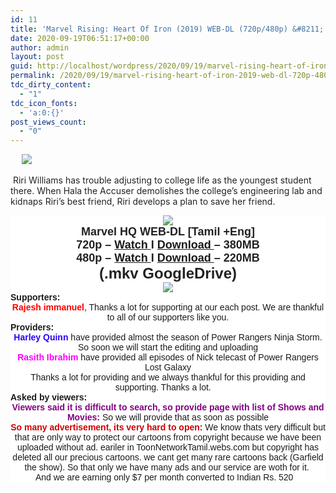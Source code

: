 ```yaml
---
id: 11
title: 'Marvel Rising: Heart Of Iron (2019) WEB-DL (720p/480p) &#8211; [Tamil + Eng] &#8211; x264 &#8211; (380MB/220MB)'
date: 2020-09-19T06:51:17+00:00
author: admin
layout: post
guid: http://localhost/wordpress/2020/09/19/marvel-rising-heart-of-iron-2019-web-dl-720p-480p-tamil-eng-x264-380mb-220mb/
permalink: /2020/09/19/marvel-rising-heart-of-iron-2019-web-dl-720p-480p-tamil-eng-x264-380mb-220mb/
tdc_dirty_content:
  - "1"
tdc_icon_fonts:
  - 'a:0:{}'
post_views_count:
  - "0"
---
```

<div class="separator" style="clear: both; text-align: center;">
  <p style="text-align: left;">
    &nbsp;<a href="https://1.bp.blogspot.com/-EUnYQxT28mc/X2WVjBNUiFI/AAAAAAAABJA/9iluDLS4q784cO7vse2teNXgANAkcEPfQCLcBGAsYHQ/s1200/scale.jpg" style="margin-left: 1em; margin-right: 1em; text-align: center;"><img border="0" data-original-height="675" data-original-width="1200" src="https://1.bp.blogspot.com/-EUnYQxT28mc/X2WVjBNUiFI/AAAAAAAABJA/9iluDLS4q784cO7vse2teNXgANAkcEPfQCLcBGAsYHQ/s16000/scale.jpg" /></a>
  </p>
  
  <p style="text-align: left;">
    &nbsp;<span face="arial, sans-serif" style="background-color: white; color: #222222; font-size: 14px;">Riri Williams has trouble adjusting to college life as the youngest student there. When Hala the Accuser demolishes the college&#8217;s engineering lab and kidnaps Riri&#8217;s best friend, Riri develops a plan to save her friend.</span>
  </p>
  
  <div class="separator" style="background-color: white; clear: both; color: #222222; font-family: arial, sans-serif;">
    <a href="https://1.bp.blogspot.com/-fai1ZuUwnbA/XIjy2aT4irI/AAAAAAAAANw/WFW0YRK47_8GLAt3pPBSzBk0GJA6Mk5fgCPcBGAYYCw/s1600/torrborder.gif" style="margin-left: 1em; margin-right: 1em;"><img border="0" data-original-height="3" data-original-width="500" src="https://1.bp.blogspot.com/-fai1ZuUwnbA/XIjy2aT4irI/AAAAAAAAANw/WFW0YRK47_8GLAt3pPBSzBk0GJA6Mk5fgCPcBGAYYCw/s1600/torrborder.gif" /></a>
  </div>
  
  <div style="background-color: white; color: #222222; font-family: arial, sans-serif;">
    <span style="font-size: large;"><b>Marvel HQ WEB-DL [Tamil +Eng]</b></span>
  </div>
  
  <div style="background-color: white; color: #222222; font-family: arial, sans-serif;">
    <span style="font-size: large;"><b>720p &#8211;&nbsp;<a href="https://drive.google.com/file/d/1oM_8ICixB2Ua9GYhUjXgifyh1W8qPbq0/view?usp=sharing">Watch&nbsp;</a>I&nbsp;<a href="https://drive.google.com/uc?id=1oM_8ICixB2Ua9GYhUjXgifyh1W8qPbq0&#038;export=download">Download&nbsp;</a>&#8211; 380MB</b></span>
  </div>
  
  <div style="background-color: white; color: #222222; font-family: arial, sans-serif;">
    <span style="font-size: large;"><b>480p &#8211;&nbsp;<a href="https://drive.google.com/file/d/1jK8q1n5TBFfEr38HV-dhibTCSmmxQ-kn/view?usp=sharing">Watch&nbsp;</a>I&nbsp;<a href="https://drive.google.com/u/0/uc?id=1jK8q1n5TBFfEr38HV-dhibTCSmmxQ-kn&#038;export=download">Download&nbsp;</a>&#8211; 220MB</b></span>
  </div>
  
  <div style="background-color: white; color: #222222; font-family: arial, sans-serif;">
    <b style="font-size: x-large;">(.mkv GoogleDrive)</b>
  </div>
  
  <div style="background-color: white; font-family: arial, sans-serif;">
    <a href="https://1.bp.blogspot.com/-fai1ZuUwnbA/XIjy2aT4irI/AAAAAAAAANw/WFW0YRK47_8GLAt3pPBSzBk0GJA6Mk5fgCPcBGAYYCw/s1600/torrborder.gif" style="margin-left: 1em; margin-right: 1em;"><img border="0" data-original-height="3" data-original-width="500" src="https://1.bp.blogspot.com/-fai1ZuUwnbA/XIjy2aT4irI/AAAAAAAAANw/WFW0YRK47_8GLAt3pPBSzBk0GJA6Mk5fgCPcBGAYYCw/s1600/torrborder.gif" /></a>
  </div>
  
  <div style="background-color: white; font-family: arial, sans-serif; text-align: left;">
    <b>Supporters:</b>
  </div>
  
  <div style="background-color: white; font-family: arial, sans-serif;">
    <span style="color: red;"><b>Rajesh immanuel</b></span>, Thanks a lot for supporting at our each post. We are thankful to all of our supporters like you.
  </div>
  
  <div style="background-color: white; font-family: arial, sans-serif; text-align: left;">
    <b>Providers:</b>&nbsp;
  </div>
  
  <div style="background-color: white; font-family: arial, sans-serif;">
    <span style="color: #2b00fe;"><b>Harley Quinn</b>&nbsp;</span>have provided almost the season of Power Rangers Ninja Storm. So soon we will start the editing and uploading
  </div>
  
  <div style="background-color: white; font-family: arial, sans-serif;">
  </div>
  
  <div style="background-color: white; font-family: arial, sans-serif;">
    <span style="color: #ff00fe;"><b>Rasith Ibrahim</b></span>&nbsp;have provided all episodes of Nick telecast of Power Rangers Lost Galaxy
  </div>
  
  <div style="background-color: white; font-family: arial, sans-serif;">
  </div>
  
  <div style="background-color: white; font-family: arial, sans-serif;">
    Thanks a lot for providing and we always thankful for this providing and supporting. Thanks a lot.&nbsp; &nbsp;&nbsp;
  </div>
  
  <div style="background-color: white; font-family: arial, sans-serif; text-align: left;">
    <b>Asked by viewers:</b>
  </div>
  
  <div style="background-color: white; font-family: arial, sans-serif;">
    <b><span style="color: #800180;">Viewers said it is difficult to search, so provide page with list of Shows and Movies:</span></b>&nbsp;So we will provide that as soon as possible
  </div>
  
  <div style="background-color: white; font-family: arial, sans-serif;">
  </div>
  
  <div style="background-color: white; font-family: arial, sans-serif;">
    <b><span style="color: #cc0000;">So many advertisement, its very hard to open:</span></b>&nbsp;We know thats very difficult but that are only way to protect our cartoons from copyright because we have been uploaded without ad. eariler in ToonNetworkTamil.webs.com but copyright has deleted all our precious cartoons. we cant get many rare cartoons back (Garfield the show). So that only we have many ads and our service are woth for it.&nbsp;
  </div>
  
  <div style="background-color: white; font-family: arial, sans-serif;">
    And we are earning only $7 per month converted to Indian Rs. 520&nbsp; &nbsp;
  </div>
</div>

<div class="mod" data-attrid="kc:/film/film:release date" data-hveid="CAwQAA" data-md="1001" data-ved="2ahUKEwj07PmxvPTrAhUKHXAKHfRxBYUQkCkwMXoECAwQAA" lang="en-IN" style="background-color: white; clear: none; color: #222222; font-family: arial, sans-serif; font-size: 14px; padding-left: 15px; padding-right: 15px;">
  <div class="Z1hOCe">
    <div class="zloOqf PZPZlf" data-ved="2ahUKEwj07PmxvPTrAhUKHXAKHfRxBYUQyxMoADAxegQIDBAB" style="margin-top: 7px;">
    </div>
  </div>
</div>